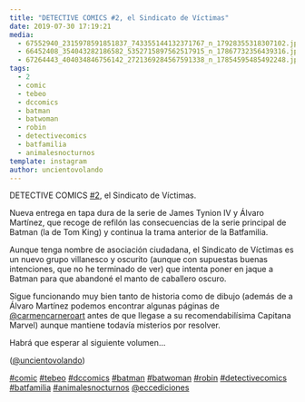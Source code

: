 ```yaml
---
title: "DETECTIVE COMICS #2, el Sindicato de Víctimas"
date: 2019-07-30 17:19:21
media: 
  - 67552940_2315978591851837_743355144132371767_n_17928355318307102.jpg
  - 66452408_354043282186582_5352715897562517915_n_17867732356439316.jpg
  - 67264443_404034846756142_2721369284567591338_n_17854595485492248.jpg
tags: 
  - 2
  - comic
  - tebeo
  - dccomics
  - batman
  - batwoman
  - robin
  - detectivecomics
  - batfamilia
  - animalesnocturnos
template: instagram
author: uncientovolando
---
```


DETECTIVE COMICS [#2](/tags/2), el Sindicato de Víctimas.

Nueva entrega en tapa dura de la serie de James Tynion IV y Álvaro Martínez, que recoge de refilón las consecuencias de la serie principal de Batman (la de Tom King) y continua la trama anterior de la Batfamilia.

Aunque tenga nombre de asociación ciudadana, el Sindicato de Víctimas es un nuevo grupo villanesco y oscurito (aunque con supuestas buenas intenciones, que no he terminado de ver) que intenta poner en jaque a Batman para que abandoné el manto de caballero oscuro.

Sigue funcionando muy bien tanto de historia como de dibujo (además de a Álvaro Martínez podemos encontrar algunas páginas de [@carmencarneroart](https://instagram.com/carmencarneroart) antes de que llegase a su recomendabilísima Capitana Marvel) aunque mantiene todavía misterios por resolver.

Habrá que esperar al siguiente volumen...

([@uncientovolando](https://instagram.com/uncientovolando))

[#comic](/tags/comic) [#tebeo](/tags/tebeo) [#dccomics](/tags/dccomics) [#batman](/tags/batman) [#batwoman](/tags/batwoman) [#robin](/tags/robin) [#detectivecomics](/tags/detectivecomics) [#batfamilia](/tags/batfamilia) [#animalesnocturnos](/tags/animalesnocturnos) [@eccediciones](https://instagram.com/eccediciones)
